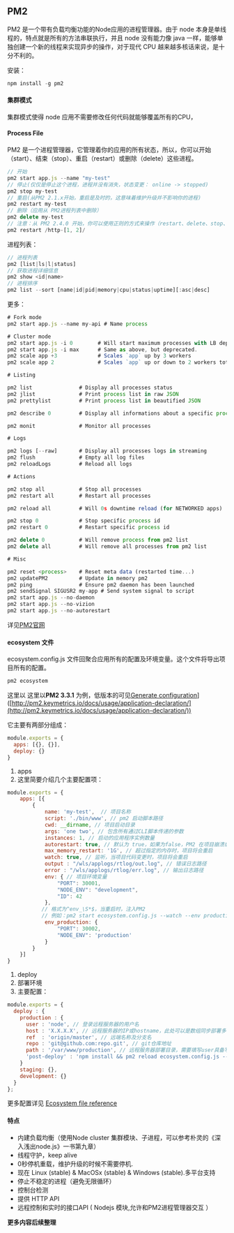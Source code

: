 ## PM2

PM2 是一个带有负载均衡功能的Node应用的进程管理器。由于 node 本身是单线程的，特点就是所有的方法串联执行，并且 node 没有能力像 java 一样，能够单独创建一个新的线程来实现异步的操作，对于现代 CPU 越来越多核话来说，是十分不利的。

安装：

```javascript
npm install -g pm2
```

<a name="6955953a"></a>
#### 集群模式

集群模式使得 node 应用不需要修改任何代码就能够覆盖所有的CPU，

<a name="7f01bd56"></a>
#### Process File

PM2 是一个进程管理器，它管理着你的应用的所有状态，所以，你可以开始（start）、结束（stop）、重启（restart）或删除（delete）这些进程。

```javascript
// 开始
pm2 start app.js --name "my-test"
// 停止(仅仅是停止这个进程，进程并没有消失，状态变更： online -> stopped)
pm2 stop my-test
// 重启(从PM2 2.1.x开始，重启是及时的，这意味着维护升级并不影响你的进程)
pm2 restart my-test
// 删除（应用从 PM2进程列表中删除）
pm2 delete my-test
// 注意：从 PM2 2.4.0 开始，你可以使用正则的方式来操作（restart、delete、stop、reload），但是，仅只能restart http-1、http-2，http-3暂时还不可以。这些正则表达式只能用来测试应用名称，不能来判定id
pm2 restart /http-[1, 2]/
```

进程列表：

```javascript
// 进程列表
pm2 [list|ls|l|status]
// 获取进程详细信息
pm2 show <id|name>
// 进程排序
pm2 list --sort [name|id|pid|memory|cpu|status|uptime][:asc|desc]
```

更多：

```javascript
# Fork mode
pm2 start app.js --name my-api # Name process

# Cluster mode
pm2 start app.js -i 0        # Will start maximum processes with LB depending on available CPUs
pm2 start app.js -i max      # Same as above, but deprecated.
pm2 scale app +3             # Scales `app` up by 3 workers
pm2 scale app 2              # Scales `app` up or down to 2 workers total

# Listing

pm2 list               # Display all processes status
pm2 jlist              # Print process list in raw JSON
pm2 prettylist         # Print process list in beautified JSON

pm2 describe 0         # Display all informations about a specific process

pm2 monit              # Monitor all processes

# Logs

pm2 logs [--raw]       # Display all processes logs in streaming
pm2 flush              # Empty all log files
pm2 reloadLogs         # Reload all logs

# Actions

pm2 stop all           # Stop all processes
pm2 restart all        # Restart all processes

pm2 reload all         # Will 0s downtime reload (for NETWORKED apps)

pm2 stop 0             # Stop specific process id
pm2 restart 0          # Restart specific process id

pm2 delete 0           # Will remove process from pm2 list
pm2 delete all         # Will remove all processes from pm2 list

# Misc

pm2 reset <process>    # Reset meta data (restarted time...)
pm2 updatePM2          # Update in memory pm2
pm2 ping               # Ensure pm2 daemon has been launched
pm2 sendSignal SIGUSR2 my-app # Send system signal to script
pm2 start app.js --no-daemon
pm2 start app.js --no-vizion
pm2 start app.js --no-autorestart
```

详见[PM2官网](http://pm2.keymetrics.io/docs/usage/quick-start/)

<a name="c31306da"></a>
#### ecosystem 文件

ecosystem.config.js 文件回聚合应用所有的配置及环境变量。这个文件将导出项目所有的配置。

```javascript
pm2 ecosystem
```

这里以 这里以**PM2 3.3.1** 为例，低版本的可见[Generate configuration](http://pm2.keymetrics.io/docs/usage/application-declaration/#generate-configuration)]([http://pm2.keymetrics.io/docs/usage/application-declaration/](http://pm2.keymetrics.io/docs/usage/application-declaration/))

它主要有两部分组成：

```javascript
module.exports = {
  apps: [{}, {}],
  deploy: {}
}
```

1. apps
2. 这里简要介绍几个主要配置项：
```javascript
module.exports = {
    apps: [{
        {
            name: 'my-test',  // 项目名称
            script: './bin/www', // pm2 启动脚本路径
            cwd: __dirname, // 项目启动目录
        	args: 'one two', // 包含所有通过CLI脚本传递的参数
    		instances: 1, // 启动的应用程序实例数量
    		autorestart: true, // 默认为 true，如果为false，PM2 在项目崩溃或结束时不会重启
    		max_memory_restart: '1G', // 超过指定的内存时，项目将会重启
            watch: true, // 监听，当项目代码变更时，项目将会重启
            output : "/wls/applogs/rtlog/out.log", // 错误日志路径
            error : "/wls/applogs/rtlog/err.log", // 输出日志路径
            env: { // 项目环境变量
                "PORT": 30001,
                "NODE_ENV": "development",
        		"ID": 42
            },
           // 格式为^env_\S*$，当重启时，注入PM2
           // 例如：pm2 start ecosystem.config.js --watch --env production
    		env_production: {
           		"PORT": 30002,
      			"NODE_ENV": 'production'
    		} 
        }
    }]
}
```

1. deploy
2. 部署环境
3. 主要配置：
```javascript
module.exports = {
  deploy : {
    production : {
      user : 'node', // 登录远程服务器的用户名
      host : 'X.X.X.X', // 远程服务器的IP或hostname，此处可以是数组同步部署多个服务器
      ref  : 'origin/master', // 远端名称及分支名
      repo : 'git@github.com:repo.git', // git仓库地址
      path : '/var/www/production', // 远程服务器部署目录，需要填写user具备写入权限的目录
      'post-deploy' : 'npm install && pm2 reload ecosystem.config.js --env production' // 部署后需要执行的命令
    }
    staging: {},
    development: {}
  }
};
```


更多配置详见 [Ecosystem file reference](https://pm2.io/doc/en/runtime/reference/ecosystem-file/)

<a name="b4d3c72e"></a>
#### 特点

* 内建负载均衡（使用Node cluster 集群模块、子进程，可以参考朴灵的《深入浅出node.js》一书第九章）
* 线程守护，keep alive
* 0秒停机重载，维护升级的时候不需要停机.
* 现在 Linux (stable) & MacOSx (stable) & Windows (stable).多平台支持
* 停止不稳定的进程（避免无限循环）
* 控制台检测
* 提供 HTTP API
* 远程控制和实时的接口API ( Nodejs 模块,允许和PM2进程管理器交互 ）

**更多内容后续整理**